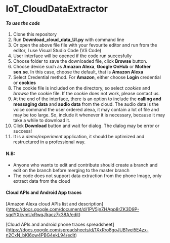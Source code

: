 # IoT_CloudDataExtractor
#### *To use the code*
1. Clone this repository
2. Run **Download_cloud_data_UI.py** with command line 
3. Or open the above file file with your fevourite editor and run from the editor, I use Visual Studio Code (VS Code)
4. User interface will be opened if the code run succesfully
5. Choose folder to save the downloaded file, click **Browse** button.
6. Choose device such as **Amazon Alexa**, **Google OnHub** or **Mother sen.se**. In this case, choose the default, that is **Amazon Alexa**
7. Select Credential method. For **Amazon**, either choose **Login** credential or **cookies**
8. The cookie file is included on the directory, so select *cookies* and *browse* the cookie file. If the cookie does not work, please contact us.
9. At the end of the interface, there is an option to include the **calling and messaging data** and **audio data** from the cloud. The audio data is the voice command the user ordered alexa, it may contain a lot of file and may be too large. So, include it whenever it is necessary, because it may take a while to download it.
10. Click **Download** button and wait for dialog. The dialog may be error or success!
11. It is a *demo/experiment* application, it should be optimized and restructured in a professional way.

#### N.B: 
* Anyone who wants to edit and contribute should create a branch and edit on the branch before merging to the master branch
* The code does not support data extraction from the phone Image, only extract data from the cloud

#### Cloud APIs and Android App traces
[Amazon Alexa cloud APIs list and description] (https://docs.google.com/document/d/1PV5jnZHApp8rZK3D9P-sqdYXkvmUxRwqJlracz7k38A/edit)

[Cloud APIs and android phone traces spreadsheet] (https://docs.google.com/spreadsheets/d/1XxRro8goJUB1vei5E4zx-n2CxN_bKl6ow4PBG4ekL94/edit)
